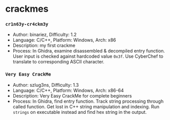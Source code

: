 # crackmes

### `cr1n63y-cr4ckm3y`
- Author: binariez, Difficulty: 1.2
- Language: C/C++, Platform: Windows, Arch: x86
- Description: my first crackme
- Process: In Ghidra, examine disassembled & decompiled entry function. User input is checked against hardcoded value `0x3f`. Use CyberChef to translate to corresponding ASCII character.

### `Very Easy CrackMe`
- Author: szlug3ns, Difficulty: 1.3
- Language: C/C++, Platform: Windows, Arch: x86-64
- Description: Very Easy CrackMe for complete beginners
- Process: In Ghidra, find entry function. Track string processing through called function. Get lost in C++ string manipulation and indexing. Run `strings` on executable instead and find hex string in the output.
